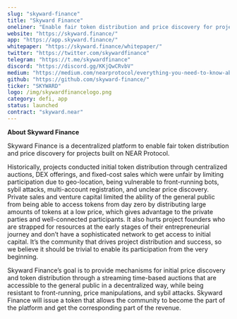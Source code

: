 ```yaml
---
slug: "skyward-finance"
title: "Skyward Finance"
oneliner: "Enable fair token distribution and price discovery for projects built on NEAR Protocol."
website: "https://skyward.finance/"
app: "https://app.skyward.finance/"
whitepaper: "https://skyward.finance/whitepaper/"
twitter: "https://twitter.com/skywardfinance"
telegram: "https://t.me/skywardfinance"
discord: "https://discord.gg/KKjQwCRvbV"
medium: "https://medium.com/nearprotocol/everything-you-need-to-know-about-skyward-finance-before-the-first-token-sale-6e82fe305e1a"
github: "https://github.com/skyward-finance/"
ticker: "SKYWARD"
logo: /img/skywardfinancelogo.png
category: defi, app
status: launched
contract: "skyward.near"
---
```


<b> About Skyward Finance </b>

Skyward Finance is a decentralized platform to enable fair token distribution and price discovery for projects built on NEAR Protocol.

Historically, projects conducted initial token distribution through centralized auctions, DEX offerings, and fixed-cost sales which were unfair by limiting participation due to geo-location, being vulnerable to front-running bots, sybil attacks, multi-account registration, and unclear price discovery. Private sales and venture capital limited the ability of the general public from being able to access tokens from day zero by distributing large amounts of tokens at a low price, which gives advantage to the private parties and well-connected participants. It also hurts project founders who are strapped for resources at the early stages of their entrepreneurial journey and don’t have a sophisticated network to get access to initial capital. It’s the community that drives project distribution and success, so we believe it should be trivial to enable its participation from the very beginning.

Skyward Finance’s goal is to provide mechanisms for initial price discovery and token distribution through a streaming time-based auctions that are accessible to the general public in a decentralized way, while being resistant to front-running, price manipulations, and sybil attacks. Skyward Finance will issue a token that allows the community to become the part of the platform and get the corresponding part of the revenue.
